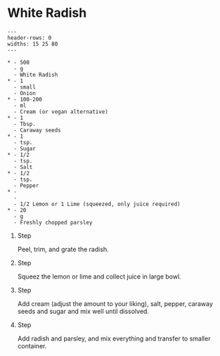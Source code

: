 # White Radish

```{list-table}
---
header-rows: 0
widths: 15 25 80
---

* - 500
  - g
  - White Radish
* - 1
  - small
  - Onion
* - 100-200
  - ml
  - Cream (or vegan alternative)
* - 1
  - Tbsp.
  - Caraway seeds
* - 1
  - tsp.
  - Sugar
* - 1/2
  - tsp.
  - Salt
* - 1/2
  - tsp.
  - Pepper
* - 
  - 
  - 1/2 Lemon or 1 Lime (squeezed, only juice required)
* - 20
  - g
  - Freshly chopped parsley
```

1. Step

    Peel, trim, and grate the radish.

1. Step

    Squeez the lemon or lime and collect juice in large bowl.

1. Step

    Add cream (adjust the amount to your liking), salt, pepper, caraway seeds and sugar and mix well until dissolved.

1. Step

    Add radish and parsley, and mix everything and transfer to smaller container.
